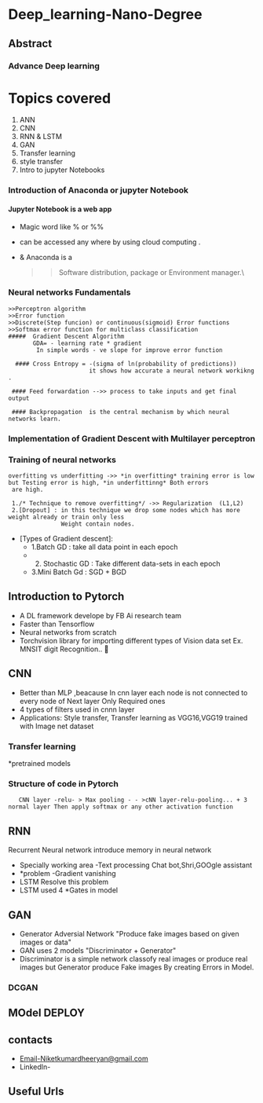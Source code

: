 # Deep_learning-Nano-Degree

## Abstract 

### Advance  Deep learning 

# Topics covered
 1. ANN
 2. CNN
 3. RNN & LSTM
 4. GAN
 5. Transfer learning 
 6. style transfer
 7. Intro to jupyter Notebooks


### Introduction of Anaconda or jupyter Notebook
   #### Jupyter Notebook is a web app
   * Magic word like % or %%
   * can be accessed any where by using cloud computing .
      
   * & Anaconda is a
     >> Software distribution, package or Environment manager.\
     
     
     
### Neural networks Fundamentals 
    >>Perceptron algorithm 
    >>Error function 
    >>Discrete(Step funcion) or continuous(sigmoid) Error functions
    >>Softmax error function for multiclass classification
    #####  Gradient Descent Algorithm    
           GDA= - learning rate * gradient 
            In simple words - ve slope for improve error function
            
      #### Cross Entropy = -(sigma of ln(probability of predictions))
                           it shows how accurate a neural network workikng .
                                 
     #### Feed forwardation -->> process to take inputs and get final output 
     
     #### Backpropagation  is the central mechanism by which neural networks learn.
   
### Implementation of Gradient Descent with Multilayer perceptron

### Training of neural networks 

    overfitting vs underfitting ->> *in overfitting* training error is low but Testing error is high, *in underfittinng* Both errors
     are high.
     
     1./* Technique to remove overfitting*/ ->> Regularization  (L1,L2)
     2.[Dropout] : in this technique we drop some nodes which has more weight already or train only less
                   Weight contain nodes. 
* [Types of Gradient descent]:
  * 1.Batch GD : take all data point in each epoch
  * 2. Stochastic GD : Take different data-sets in each epoch
  * 3.Mini Batch Gd : SGD + BGD

## Introduction to Pytorch 
 * A DL framework develope by FB Ai research team
 * Faster than Tensorflow 
 * Neural networks from scratch 
 * Torchvision library for importing different types of Vision data set 
    Ex. MNSIT digit Recognition.. 🤗 
     
## CNN

  * Better than MLP ,beacause In cnn layer each node is not connected to every node of Next layer Only Required ones  
  * 4 types of filters used in cnnn layer
  * Applications: Style transfer, Transfer learning as VGG16,VGG19 trained with Image net dataset
 ### Transfer learning 
   *pretrained models
   ### Structure of code in Pytorch 
       CNN layer -relu- > Max pooling - - >cNN layer-relu-pooling... + 3 normal layer Then apply softmax or any other activation function

## RNN
  Recurrent Neural network introduce memory in neural network  
 * Specially working area -Text processing Chat bot,Shri,GOOgle assistant
 * *problem -Gradient vanishing
 * LSTM  Resolve this problem
 * LSTM used 4 *Gates in model 

## GAN
 * Generator Adversial Network "Produce fake images based on given images or data"
 * GAN uses 2 models "Discriminator + Generator" 
 * Discriminator is a simple network classofy 
     real images or produce real images
     but Generator produce Fake images By creating Errors in Model.

  ### DCGAN
## MOdel DEPLOY

## contacts
* Email-Niketkumardheeryan@gmail.com
* LinkedIn-

## Useful Urls
